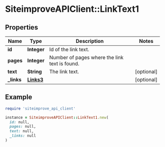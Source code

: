 # SiteimproveAPIClient::LinkText1

## Properties

| Name | Type | Description | Notes |
| ---- | ---- | ----------- | ----- |
| **id** | **Integer** | Id of the link text. |  |
| **pages** | **Integer** | Number of pages where the link text is found. |  |
| **text** | **String** | The link text. | [optional] |
| **_links** | [**Links3**](Links3.md) |  | [optional] |

## Example

```ruby
require 'siteimprove_api_client'

instance = SiteimproveAPIClient::LinkText1.new(
  id: null,
  pages: null,
  text: null,
  _links: null
)
```

